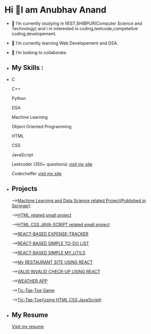 # Hi 👋I am Anubhav Anand

- 🔭 I’m currently studying in IIEST,SHIBPUR(Computer Science and Technology) and i m interested in coding,leetcode,competetive coding,developement.
- 🌱 I’m currently learning Web Developement and DSA.
- 👯 I’m looking to collaborate.
- ## My Skills :
- 
    C
    
    C++
    
    Python
    
    DSA
    
    Machine Learning
    
    Object Oriented Programming
    
    HTML
    
    CSS
    
    JavaScript
    
    Leetcoder (350+ questions) [visit my site](https://leetcode.com/anubhav_anandbgu/)
    
    Codecheffer [visit my site](https://www.codechef.com/users/anubhav_0316)
    
- ## Projects

     -->[Machine Learning and Data Science related Project(Published in Springer)](https://link.springer.com/chapter/10.1007/978-981-19-3089-8_34)
      
     -->[HTML related small project](https://anubhavanand2002.github.io/html-related-project/)
      
     -->[HTML CSS JAVA-SCRIPT related small project](https://anubhavanand2002.github.io/small-project-realted-to-html-css-javascript/)
     
     -->[REACT-BASED EXPENSE-TRACKER](https://anubhavanand2002.github.io/new-expense-tracker/)
      
     -->[REACT-BASED SIMPLE TO-DO LIST](https://anubhavanand2002.github.io/my-revised-todo/)
     
     -->[REACT-BASED SIMPLE MY_UTILS](https://anubhavanand2002.github.io/my_Utils/)
     
     -->[My RESTAURANT SITE USING REACT](https://anubhavanand2002.github.io/my-restaurant/)
     
     -->[VALID INVALID CHECK-UP USING REACT](https://anubhavanand2002.github.io/valid-invalid-checkup/)
     
     -->[WEATHER APP](https://anubhavanand2002.github.io/Weather-App/)
     
     -->[Tic-Tae-Toe Game](https://anubhavanand2002.github.io/Tic-Tae-Toe-Game/)
     
     -->[Tic-Tae-Toe(Using HTML,CSS,JavaScript)](https://anubhavanand2002.github.io/Tic-Tae-Toe-Using-HTML-CSS-JS-/)
- ## My Resume

     [Visit my resume](https://drive.google.com/file/d/1L9bHy6y3cr4Oe9i0AbU3vgLIwS11AcEW/view?usp=share_link)
